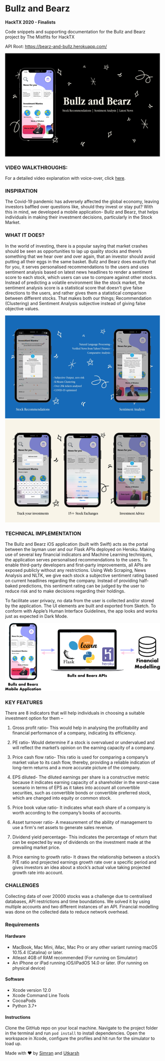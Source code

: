 # Bullz and Bearz

**HackTX 2020 - Finalists**

Code snippets and supporting documentation for the Bullz and Bearz project by The Mistfits for HackTX

API Root: https://bearz-and-bullz.herokuapp.com/

![App Screen 1](https://github.com/simmsss/Bullz-and-Bearz/blob/main/UI%20Elements/Screenshots/1.png?raw=true)

### VIDEO WALKTHROUGHS:

For a detailed video explanation with voice-over, click [here](https://www.youtube.com/watch?v=cmA_M69heNs).

### INSPIRATION 

The Covid-19 pandemic has adversely affected the global economy, leaving investors baffled over questions like, should they invest or stay put?  With this in mind, we developed a mobile application- Bullz and Bearz, that helps individuals in making their investment decisions, particularly in the Stock Market. 

### WHAT IT DOES?

In the world of investing, there is a popular saying that market crashes should be seen as opportunities to lap up quality stocks and there’s something that we hear over and over again, that an investor should avoid putting all their eggs in the same basket.
Bullz and Bearz does exactly that for you, it serves personalised recommendations to the users and uses sentiment analysis based on latest news headlines to render a sentiment score to each stock, which users can use to compare against other stocks.
Instead of predicting a volatile environment like the stock market, the sentiment analysis score is a statistical score that doesn’t give false directions to the users, and rather gives them a statistical comparison between different stocks.
That makes both our things; Recommendation (Clustering) and Sentiment Analysis subjective instead of giving false objective values.

![App Screen 2](https://github.com/simmsss/Bullz-and-Bearz/blob/main/UI%20Elements/Screenshots/2.png?raw=true)
![App Screen 3](https://github.com/simmsss/Bullz-and-Bearz/blob/main/UI%20Elements/Screenshots/3.png?raw=true)

### TECHNICAL IMPLEMENTATION

The Bullz and Bearz iOS application (built with Swift) acts as the portal between the layman user and our Flask APIs deployed on Heroku. Making use of several key financial indicators and Machine Learning techniques, the application serves personalised recommendations to the users. To enable third-party developers and first-party improvements, all APIs are exposed publicly without any restrictions.
Using Web Scraping, News Analysis and NLTK, we give each stock a subjective sentiment rating based on current headlines regarding the company. Instead of providing half-baked predictions, this sentiment rating can be judged by the user to reduce risk and to make decisions regarding their holdings.

To facilitate user privacy, no data from the user is collected and/or stored by the application.
The UI elements are built and exported from Sketch. To conform with Apple’s Human Interface Guidelines, the app looks and works just as expected in Dark Mode.

![Technical framework](https://github.com/simmsss/Bullz-and-Bearz/blob/main/UI%20Elements/Technical%20Framework.jpg?raw=true)

### KEY FEATURES 
There are 8 indicators that will help individuals in choosing a suitable investment option for them –
1.	Gross profit ratio- This would help in analysing the profitability and financial performance of a company, indicating its efficiency. 

2.	PE ratio- Would determine if a stock is overvalued or undervalued and will reflect the market’s opinion on the earning capacity of a company. 

3.	Price cash flow ratio- This ratio is used for comparing a company’s market value to its cash flow, thereby, providing a reliable indication of long-term returns and a more accurate picture of the company.

4.	EPS diluted- The diluted earnings per share is a constructive metric because it indicates earning capacity of a shareholder in the worst-case scenario in terms of EPS as it takes into account all convertible securities, such as convertible bonds or convertible preferred stock, which are changed into equity or common stock. 

5.	Price book value ratio- It indicates what each share of a company is worth according to the company’s books of accounts.

6.	Asset turnover ratio- A measurement of the ability of management to use a firm's net assets to generate sales revenue.

7.	Dividend yield percentage- This indicates the percentage of return that can be expected by way of dividends on the investment made at the prevailing market price.

8.	Price earning to growth ratio- It draws the relationship between a stock’s P/E ratio and projected earnings growth rate over a specific period and gives investors an idea about a stock’s actual value taking projected growth rate into account.

### CHALLENGES

Collecting data of over 20000 stocks was a challenge due to centralised databases, API restrictions and time boundations. We solved it by using multiple accounts and two different instances of an API. Financial modelling was done on the collected data to reduce network overhead.

### Requirements

#### Hardware

* MacBook, Mac Mini, iMac, Mac Pro or any other variant running macOS 10.15.4 (Catalina) or later.
* Atleast 4GB of RAM recommended (For running on Simulator)
* An iPhone or iPad running iOS/iPadOS 14.0 or later. (For running on physical device)

#### Software

* Xcode version 12.0
* Xcode Command Line Tools
* CocoaPods
* Python 3.7+

#### Instructions

Clone the GitHub repo on your local machine. Navigate to the project folder in the terminal and run `pod install` to install dependencies. Open the workspace in Xcode, configure the profiles and hit run for the simulator to load up. 

Made with ❤️ by [Simran](https://simmsss.github.io/) and [Utkarsh](https://skhiearth.github.io/)
